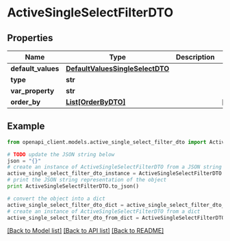 # ActiveSingleSelectFilterDTO


## Properties
Name | Type | Description | Notes
------------ | ------------- | ------------- | -------------
**default_values** | [**DefaultValuesSingleSelectDTO**](DefaultValuesSingleSelectDTO.md) |  | 
**type** | **str** |  | 
**var_property** | **str** |  | 
**order_by** | [**List[OrderByDTO]**](OrderByDTO.md) |  | [optional] 

## Example

```python
from openapi_client.models.active_single_select_filter_dto import ActiveSingleSelectFilterDTO

# TODO update the JSON string below
json = "{}"
# create an instance of ActiveSingleSelectFilterDTO from a JSON string
active_single_select_filter_dto_instance = ActiveSingleSelectFilterDTO.from_json(json)
# print the JSON string representation of the object
print ActiveSingleSelectFilterDTO.to_json()

# convert the object into a dict
active_single_select_filter_dto_dict = active_single_select_filter_dto_instance.to_dict()
# create an instance of ActiveSingleSelectFilterDTO from a dict
active_single_select_filter_dto_from_dict = ActiveSingleSelectFilterDTO.from_dict(active_single_select_filter_dto_dict)
```
[[Back to Model list]](../README.md#documentation-for-models) [[Back to API list]](../README.md#documentation-for-api-endpoints) [[Back to README]](../README.md)


